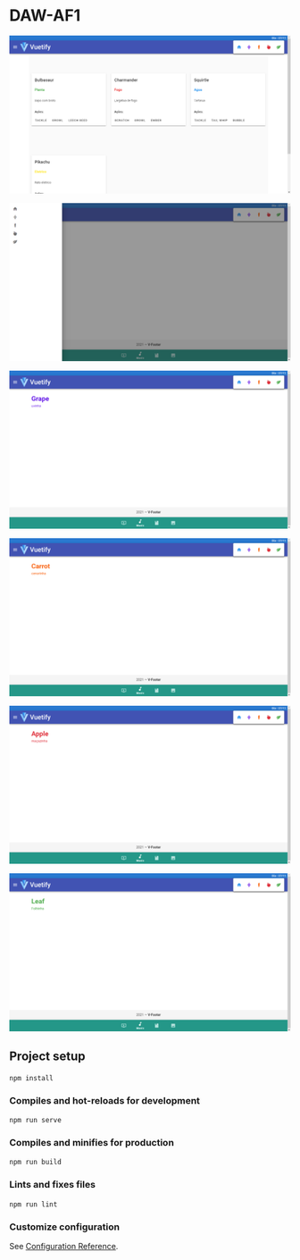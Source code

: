 # DAW-AF1

![alt text](https://github.com/higordeni/DAW-AF1/blob/main/Image/tela03.png?raw=true)

![alt text](https://github.com/higordeni/DAW-AF1/blob/main/Image/tela04.png?raw=true)

![alt text](https://github.com/higordeni/DAW-AF1/blob/main/Image/tela05.png?raw=true)

![alt text](https://github.com/higordeni/DAW-AF1/blob/main/Image/tela06.png?raw=true)

![alt text](https://github.com/higordeni/DAW-AF1/blob/main/Image/tela07.png?raw=true)

![alt text](https://github.com/higordeni/DAW-AF1/blob/main/Image/tela08.png?raw=true)


## Project setup
```
npm install
```

### Compiles and hot-reloads for development
```
npm run serve
```

### Compiles and minifies for production
```
npm run build
```

### Lints and fixes files
```
npm run lint
```

### Customize configuration
See [Configuration Reference](https://cli.vuejs.org/config/).
